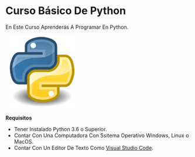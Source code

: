 # Curso Básico De Python

En Este Curso Aprenderás A Programar En Python.

![Logo De Python](img\python-logo.png)

**Requisitos**
- Tener Instalado Python 3.6 o Superior.
- Contar Con Una Computadora Con Ssitema Operativo Windows, Linux o MacOS.
- Contar Con Un Editor De Texto Como [Visual Studio Code](https://code.visualstudio.com/download).